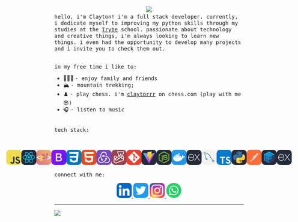 <div align="center">
  <img src="https://user-images.githubusercontent.com/113382266/229936773-53061f97-8a32-401d-a5da-01235fc69cc2.gif" width="400" />
</div>

<samp>
  hello, i'm Clayton! i'm a full stack developer. currently, i dedicate myself to improving my python skills through my studies at the <a href="https://www.betrybe.com/">Trybe</a> school.
  passionate about technology and creative things, i'm always looking to learn new things. i even had the opportunity to develop many projects and i invite you to check them out.
</samp>


<br><samp>in my free time i like to:</samp>


- 🚴🏾‍♀️ <samp>- enjoy family and friends</samp>
- 🏔️ <samp>- mountain trekking;</samp>
- ♟️ <samp>- play chess. i'm <a href="https://www.chess.com/member/claytorrr">claytorrr</a> on chess.com (play with me 😎)</samp>
- 🎧 <samp>- listen to music</samp>

<br>
<samp>tech stack:</samp>

<br><div align="center">
  <div style="display: flex; justify-content: center; align-items: center;">
    <img src="https://github.com/tandpfun/skill-icons/blob/main/icons/JavaScript.svg" alt="JavaScript" width="40">
    <img src="https://github.com/tandpfun/skill-icons/blob/main/icons/React-Dark.svg" alt="React" width="40">
    <img src="https://github.com/tandpfun/skill-icons/blob/main/icons/StyledComponents.svg" alt="StyledComponent" width="40">
    <img src="https://github.com/tandpfun/skill-icons/blob/main/icons/Bootstrap.svg" alt="Bootstrap" width="40">
    <img src="https://github.com/tandpfun/skill-icons/blob/main/icons/CSS.svg" alt="CSS3" width="40"> 
    <img src="https://github.com/tandpfun/skill-icons/blob/main/icons/HTML.svg" alt="HTML5" width="40">
    <img src="https://github.com/tandpfun/skill-icons/blob/main/icons/Redux.svg" alt="Redux" width="40">
    <img src="https://github.com/tandpfun/skill-icons/blob/main/icons/Jest.svg" alt="Jest" width="40">
    <img src="https://github.com/tandpfun/skill-icons/blob/main/icons/Git.svg" alt="Git" width="40">
    <img src="https://github.com/tandpfun/skill-icons/blob/main/icons/Vite-Dark.svg" alt="Vite" width="40">
    <img src="https://github.com/tandpfun/skill-icons/blob/main/icons/NodeJS-Dark.svg" alt="NodeJs" width="40">
    <img src="https://github.com/tandpfun/skill-icons/blob/main/icons/Docker.svg" alt="Docker" width="40">
    <img src="https://github.com/tandpfun/skill-icons/blob/main/icons/ExpressJS-Dark.svg" alt="Express" width="40">
    <img src="https://github.com/tandpfun/skill-icons/blob/main/icons/MySQL-Light.svg" alt="MySQL" width="40">
    <img src="https://github.com/tandpfun/skill-icons/blob/main/icons/TypeScript.svg" alt="TypeScript" width="40">
    <img src="https://github.com/tandpfun/skill-icons/blob/main/icons/Python-Dark.svg" alt="Python" width="40">
    <img src="https://github.com/tandpfun/skill-icons/blob/main/icons/Postman.svg" alt="PostMan" width="40">
    <img src="https://github.com/tandpfun/skill-icons/blob/main/icons/Sequelize-Dark.svg" alt="Sequelize" width="40">  
    <img src="https://github.com/tandpfun/skill-icons/blob/main/icons/ExpressJS-Dark.svg" alt="Express" width="40">
  </div>
</div>
<br>
<samp>connect with me:</samp>
<br><p align="center">
  <a href="https://linkedin.com/in/claytongomesdev/">
    <img src="https://github.com/tandpfun/skill-icons/blob/main/icons/LinkedIn.svg" width="40" alt="LinkedIn">
  </a>
  <a href="https://twitter.com/claytonabgomes">
    <img src="https://github.com/tandpfun/skill-icons/blob/main/icons/Twitter.svg" width="40" alt="WhatsApp">
  </a>
  <a href="https://instagram.com/cla.ytor?utm_source=qr&igshid=MzNlNGNkZWQ4Mg==">
    <img src="https://github.com/tandpfun/skill-icons/blob/main/icons/Instagram.svg" width="40" alt="Instagram">
  </a>
  <a href="https://wa.me/5511940297654">
    <img src="https://github.com/BEN00262/whatsapp-embed-icon/blob/main/icons/wa.svg" width="40" alt="WhatsApp">
  </a>
</p>

---
[![](https://visitcount.itsvg.in/api?id=claytongom&icon=2&color=0)](https://visitcount.itsvg.in)

</div>
 



